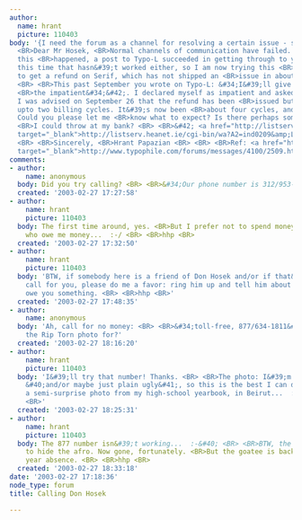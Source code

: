 ```yaml
---
author:
  name: hrant
  picture: 110403
body: '{I need the forum as a channel for resolving a certain issue - sorry.} <BR>
  <BR>Dear Mr Hosek, <BR>Normal channels of communication have failed. The last time
  this <BR>happened, a post to Typo-L succeeded in getting through to you,  <BR>but
  this time that hasn&#39;t worked either, so I am now trying this <BR>forum, hoping
  to get a refund on Serif, which has not shipped an <BR>issue in about three years.
  <BR> <BR>This past September you wrote on Typo-L: &#34;I&#39;ll give refunds to
  <BR>the impatient&#34;&#42;. I declared myself as impatient and asked for a <BR>refund.
  I was advised on September 26 that the refund has been <BR>issued but it would take
  upto two billing cycles. It&#39;s now been <BR>about four cycles, and still nothing.
  Could you please let me <BR>know what to expect? Is there perhaps some information
  <BR>I could throw at my bank? <BR> <BR>&#42; <a href="http://listserv.heanet.ie/cgi-bin/wa?A2=ind0209&amp;L=typo-l&amp;D=0&amp;T=0&amp;P=12097"
  target="_blank">http://listserv.heanet.ie/cgi-bin/wa?A2=ind0209&amp;L=typo-l&amp;D=0&amp;T=0&amp;P=12097</a>
  <BR> <BR>Sincerely, <BR>Hrant Papazian <BR> <BR> <BR>Ref: <a href="http://www.typophile.com/forums/messages/4100/2509.html"
  target="_blank">http://www.typophile.com/forums/messages/4100/2509.html</a> <BR>'
comments:
- author:
    name: anonymous
  body: Did you try calling? <BR> <BR>&#34;Our phone number is 312/953-3679&#34;
  created: '2003-02-27 17:27:58'
- author:
    name: hrant
    picture: 110403
  body: The first time around, yes. <BR>But I prefer not to spend money on people
    who owe me money...  :-/ <BR> <BR>hhp <BR>
  created: '2003-02-27 17:32:50'
- author:
    name: hrant
    picture: 110403
  body: 'BTW, if somebody here is a friend of Don Hosek and/or if that&#39;s a free
    call for you, please do me a favor: ring him up and tell him about all this. I&#39;ll
    owe you something. <BR> <BR>hhp <BR>'
  created: '2003-02-27 17:48:35'
- author:
    name: anonymous
  body: 'Ah, call for no money: <BR> <BR>&#34;toll-free, 877/634-1811&#34; <BR> <BR>What&#39;s
    the Rip Torn photo for?'
  created: '2003-02-27 18:16:20'
- author:
    name: hrant
    picture: 110403
  body: 'I&#39;ll try that number! Thanks. <BR> <BR>The photo: I&#39;m extremely un-photogenic
    &#40;and/or maybe just plain ugly&#41;, so this is the best I can do - it was
    a semi-surprise photo from my high-school yearbook, in Beirut...  :-/ <BR> <BR>hhp
    <BR>'
  created: '2003-02-27 18:25:31'
- author:
    name: hrant
    picture: 110403
  body: The 877 number isn&#39;t working...  :-&#40; <BR> <BR>BTW, the cropping is
    to hide the afro. Now gone, fortunately. <BR>But the goatee is back, after a 12
    year absence. <BR> <BR>hhp <BR>
  created: '2003-02-27 18:33:18'
date: '2003-02-27 17:18:36'
node_type: forum
title: Calling Don Hosek

---
```

